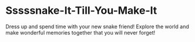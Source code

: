 # Sssssnake-It-Till-You-Make-It
Dress up and spend time with your new snake friend! Explore the world and make wonderful memories together that you will never forget!
